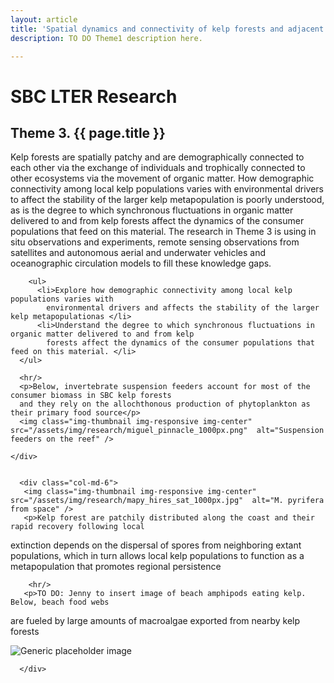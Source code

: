 ```yaml
---
layout: article
title: 'Spatial dynamics and connectivity of kelp forests and adjacent ecosystems'
description: TO DO Theme1 description here.

---
```


<h1>SBC LTER Research</h1>

<h2>Theme 3.  {{ page.title }} </h2>


<div id="main-container">
    <div class="row">
       <div class="col-md-6">
<p>Kelp forests are spatially patchy and are demographically connected to each other via the 
exchange of individuals and trophically connected to other ecosystems via the movement of 
organic matter. How demographic connectivity among local kelp populations varies with 
environmental drivers to affect the stability of the larger kelp metapopulation is poorly 
understood, as is the degree to which synchronous fluctuations in organic matter delivered 
to and from kelp forests affect the dynamics of the consumer populations that feed on this
material. The research in Theme 3 is using in situ observations and experiments, remote 
sensing observations from satellites and autonomous aerial and underwater vehicles and 
oceanographic circulation models to fill these knowledge gaps.</p>
                  
        <ul>
          <li>Explore how demographic connectivity among local kelp populations varies with 
            environmental drivers and affects the stability of the larger kelp metapopulationas </li>
          <li>Understand the degree to which synchronous fluctuations in organic matter delivered to and from kelp 
            forests affect the dynamics of the consumer populations that feed on this material. </li>
      </ul>

      <hr/>
      <p>Below, invertebrate suspension feeders account for most of the consumer biomass in SBC kelp forests
      and they rely on the allochthonous production of phytoplankton as their primary food source</p>
      <img class="img-thumbnail img-responsive img-center" src="/assets/img/research/miguel_pinnacle_1000px.png"  alt="Suspension feeders on the reef" />
      
    </div>  
               
        
      <div class="col-md-6">
       <img class="img-thumbnail img-responsive img-center" src="/assets/img/research/mapy_hires_sat_1000px.jpg"  alt="M. pyrifera from space" />
       <p>Kelp forest are patchily distributed along the coast and their rapid recovery following local 
extinction depends on the dispersal of spores from neighboring extant populations, which in turn 
allows local kelp populations to function as a metapopulation that promotes regional persistence  </p>
      
        <hr/>
       <p>TO DO: Jenny to insert image of beach amphipods eating kelp. Below, beach food webs 
are fueled by large amounts of macroalgae exported from nearby kelp forests
        </p>
        <img class="img-thumbnail img-responsive img-center" src="/assets/img/avatar.png"  alt="Generic placeholder image" />
       
            
  
           
      </div> 
        
        
</div><!-- closes row -->

